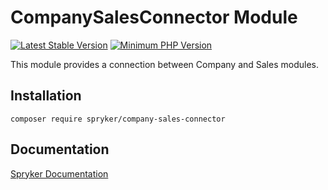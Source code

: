 # CompanySalesConnector Module
[![Latest Stable Version](https://poser.pugx.org/spryker/company-sales-connector/v/stable.svg)](https://packagist.org/packages/spryker/company-sales-connector)
[![Minimum PHP Version](https://img.shields.io/badge/php-%3E%3D%208.0-8892BF.svg)](https://php.net/)

This module provides a connection between Company and Sales modules.

## Installation

```
composer require spryker/company-sales-connector
```

## Documentation

[Spryker Documentation](https://docs.spryker.com)
